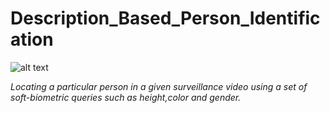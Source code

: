 # Description_Based_Person_Identification

![alt text](https://github.com/Kenils/Description_Based_Person_Identification/tree/master/readme_images/Person_Retrieval.jpeg)


*Locating a particular  person in a given surveillance video using a set of soft-biometric queries such as height,color and gender.*
